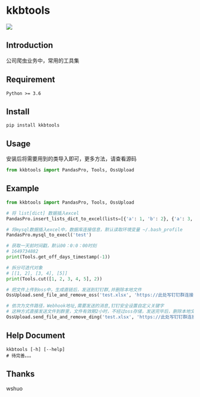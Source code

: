 # kkbtools
![](https://img.shields.io/badge/python-3.6-brightgreen)

## Introduction
公司爬虫业务中，常用的工具集
## Requirement
```shell
Python >= 3.6
```

## Install
```shell
pip install kkbtools
```
## Usage
安装后将需要用到的类导入即可，更多方法，请查看源码
```python
from kkbtools import PandasPro, Tools, OssUpload

```

## Example
```python
from kkbtools import PandasPro, Tools, OssUpload

# 将 list[dict] 数据插入excel
PandasPro.insert_lists_dict_to_excel(lists=[{'a': 1, 'b': 2}, {'a': 3, 'b': 4}], table_name='test')

# 将mysql数据插入excel中，数据库连接信息，默认读取环境变量 ~/.bash_profile
PandasPro.mysql_to_execl('test')

# 获取一天前时间戳，默认00：0:0：00时刻
# 1649734882
print(Tools.get_off_days_timestamp(-1))

# 拆分可迭代对象
# [[1, 2], [3, 4], [5]]
print(Tools.cut([1, 2, 3, 4, 5], 2))

# 把文件上传到oss中，生成直链后，发送到钉钉群,并删除本地文件
OssUpload.send_file_and_remove_oss('test.xlsx', 'https://此处写钉钉群连接')

# 依次为文件路径，Webhook地址,需要发送的消息,钉钉安全设置自定义关键字
# 这种方式直接发送文件到群里，文件有效期2小时，不经过oss存储，发送完毕后，删除本地文件
OssUpload.send_file_and_remove_ding('test.xlsx', 'https://此处写钉钉群连接')
```

## Help Document
```Shell
kkbtools [-h] [--help]
# 待完善。。。
```

## Thanks
wshuo
